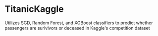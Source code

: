 # TitanicKaggle
Utilizes SGD, Random Forest, and XGBoost classifiers to predict whether passengers are surivivors or deceased in Kaggle's competition dataset
